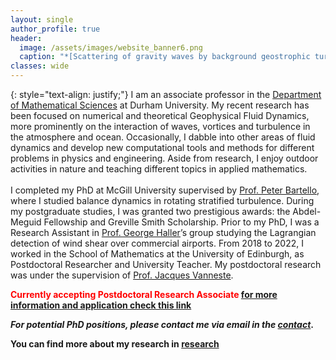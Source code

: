 ```yaml
---
layout: single
author_profile: true
header: 
  image: /assets/images/website_banner6.png
  caption: "*[Scattering of gravity waves by background geostrophic turbulence](https://www.cambridge.org/core/services/aop-cambridge-core/content/view/31E102FB36D4066476A6A5862B4BFCD8/S0022112019003008a.pdf/div-class-title-diffusion-of-inertia-gravity-waves-by-geostrophic-turbulence-div.pdf).*"
classes: wide
---
```

{: style="text-align: justify;"}
I am an associate professor in the [Department of Mathematical Sciences](https://www.durham.ac.uk/departments/academic/mathematical-sciences/) at Durham University. My recent research has been focused on numerical and theoretical Geophysical Fluid Dynamics, more prominently on the interaction of waves, vortices and turbulence in the atmosphere and ocean. Occasionally, I dabble into other areas of fluid dynamics and develop new computational tools and methods for different problems in physics and engineering. Aside from research, I enjoy outdoor activities in nature and teaching different topics in applied mathematics. <br><br>
I completed my PhD at McGill University supervised by [Prof. Peter Bartello](https://www.mcgill.ca/meteo/facultystaff/bartello), where I studied balance dynamics in rotating stratified turbulence. During my postgraduate studies, I was granted two prestigious awards: the Abdel-Meguid Fellowship and Greville Smith Scholarship. Prior to my PhD, I was a Research Assistant in [Prof. George Haller](http://georgehaller.com/)’s group studying the Lagrangian detection of wind shear over commercial airports. From 2018 to 2022, I worked in the School of Mathematics at the University of Edinburgh, as Postdoctoral Researcher and University Teacher. My postdoctoral research was under the supervision of [Prof. Jacques Vanneste](https://www.maths.ed.ac.uk/~vanneste/page1.html).

<span style="color:red"> <strong>Currently accepting Postdoctoral Research Associate<strong> </span> [for more information and application check this link](https://durham.taleo.net/careersection/du_ext/jobdetail.ftl?job=24001120&tz=GMT%2B01%3A00&tzname=Europe%2FLondon)

*For potential PhD positions, please contact me via email in the [contact](https://turbulencelover.github.io/Contact/)*.

You can find more about my research in [research](https://turbulencelover.github.io/Research/)




